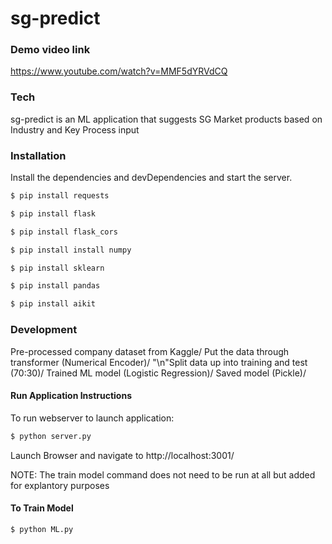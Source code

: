# sg-predict

### Demo video link
https://www.youtube.com/watch?v=MMF5dYRVdCQ

### Tech

sg-predict is an ML application that suggests SG Market products based on Industry and Key Process input


### Installation

Install the dependencies and devDependencies and start the server.

```sh
$ pip install requests

$ pip install flask

$ pip install flask_cors

$ pip install install numpy

$ pip install sklearn

$ pip install pandas

$ pip install aikit
```


### Development
Pre-processed company dataset from Kaggle/
Put the data through transformer (Numerical Encoder)/
"\n"Split data up into training and test (70:30)/
Trained ML model (Logistic Regression)/
Saved model (Pickle)/

#### Run Application Instructions
To run webserver to launch application:
```sh
$ python server.py
```
Launch Browser and navigate to http://localhost:3001/

NOTE: The train model command does not need to be run at all but added for explantory purposes

#### To Train Model
```sh
$ python ML.py
```


